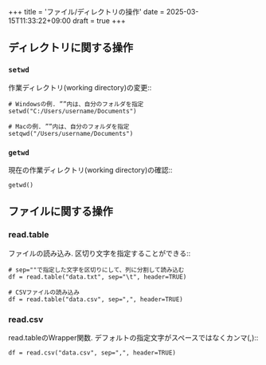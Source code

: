 +++
title = 'ファイル/ディレクトリの操作'
date = 2025-03-15T11:33:22+09:00
draft = true
+++

## ディレクトリに関する操作

### `setwd`

作業ディレクトリ(working directory)の変更::
    
    # Windowsの例. ””内は、自分のフォルダを指定
    setwd("C:/Users/username/Documents")    

    # Macの例. ””内は、自分のフォルダを指定
    setqwd("/Users/username/Documents")

### `getwd`

現在の作業ディレクトリ(working directory)の確認::
    
    getwd()    


## ファイルに関する操作

### read.table

ファイルの読み込み.
区切り文字を指定することができる::
    
    # sep=""で指定した文字を区切りにして、列に分割して読み込む
    df = read.table("data.txt", sep="\t", header=TRUE)

    # CSVファイルの読み込み
    df = read.table("data.csv", sep=",", header=TRUE)

### read.csv

read.tableのWrapper関数.
デフォルトの指定文字がスペースではなくカンマ(,)::

    df = read.csv("data.csv", sep=",", header=TRUE)
